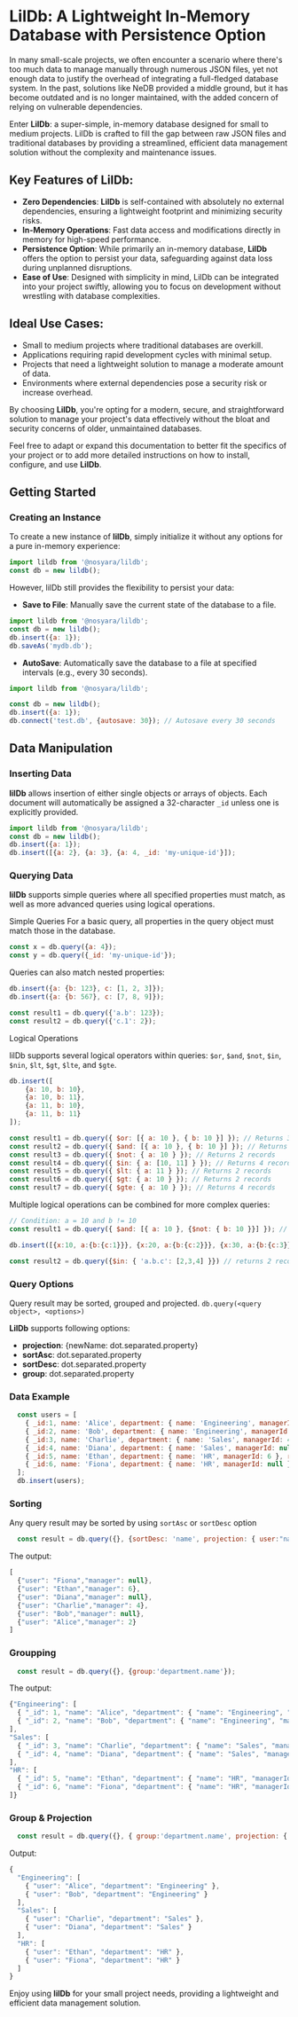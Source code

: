 # LilDb: A Lightweight In-Memory Database with Persistence Option

In many small-scale projects, we often encounter a scenario where there's too much data to manage manually through numerous JSON files, yet not enough data to justify the overhead of integrating a full-fledged database system. In the past, solutions like NeDB provided a middle ground, but it has become outdated and is no longer maintained, with the added concern of relying on vulnerable dependencies.

Enter **LilDb**: a super-simple, in-memory database designed for small to medium projects. LilDb is crafted to fill the gap between raw JSON files and traditional databases by providing a streamlined, efficient data management solution without the complexity and maintenance issues.

## Key Features of LilDb:

* **Zero Dependencies**: **LilDb** is self-contained with absolutely no external dependencies, ensuring a lightweight footprint and minimizing security risks.
* **In-Memory Operations**: Fast data access and modifications directly in memory for high-speed performance.
* **Persistence Option**: While primarily an in-memory database, **LilDb** offers the option to persist your data, safeguarding against data loss during unplanned disruptions.
* **Ease of Use**: Designed with simplicity in mind, LilDb can be integrated into your project swiftly, allowing you to focus on development without wrestling with database complexities.

## Ideal Use Cases:

* Small to medium projects where traditional databases are overkill.
* Applications requiring rapid development cycles with minimal setup.
* Projects that need a lightweight solution to manage a moderate amount of data.
* Environments where external dependencies pose a security risk or increase overhead.

By choosing **LilDb**, you're opting for a modern, secure, and straightforward solution to manage your project's data effectively without the bloat and security concerns of older, unmaintained databases.

Feel free to adapt or expand this documentation to better fit the specifics of your project or to add more detailed instructions on how to install, configure, and use **LilDb**.


## Getting Started

### Creating an Instance

To create a new instance of **lilDb**, simply initialize it without any options for a pure in-memory experience:

```javascript
import lildb from '@nosyara/lildb';
const db = new lildb();
```
However, lilDb still provides the flexibility to persist your data:

* **Save to File**: Manually save the current state of the database to a file.
```javascript
import lildb from '@nosyara/lildb';
const db = new lildb();
db.insert({a: 1});
db.saveAs('mydb.db');
```
* **AutoSave**: Automatically save the database to a file at specified intervals (e.g., every 30 seconds).
```javascript
import lildb from '@nosyara/lildb';

const db = new lildb();
db.insert({a: 1});
db.connect('test.db', {autosave: 30}); // Autosave every 30 seconds
```
## Data Manipulation

### Inserting Data

**lilDb** allows insertion of either single objects or arrays of objects. Each document will automatically be assigned a 32-character `_id` unless one is explicitly provided.

```javascript
import lildb from '@nosyara/lildb';
const db = new lildb();
db.insert({a: 1});
db.insert([{a: 2}, {a: 3}, {a: 4, _id: 'my-unique-id'}]);
```

### Querying Data

**lilDb** supports simple queries where all specified properties must match, as well as more advanced queries using logical operations.

Simple Queries
For a basic query, all properties in the query object must match those in the database.

```javascript
const x = db.query({a: 4});
const y = db.query({_id: 'my-unique-id'});
```

Queries can also match nested properties:
```javascript
db.insert({a: {b: 123}, c: [1, 2, 3]});
db.insert({a: {b: 567}, c: [7, 8, 9]});

const result1 = db.query({'a.b': 123});
const result2 = db.query({'c.1': 2});
```

Logical Operations

lilDb supports several logical operators within queries: `$or`, `$and`, `$not`, `$in`, `$nin`, `$lt`, `$gt`, `$lte`, and `$gte`.
```javascript
db.insert([
    {a: 10, b: 10}, 
    {a: 10, b: 11}, 
    {a: 11, b: 10},
    {a: 11, b: 11}
]);

const result1 = db.query({ $or: [{ a: 10 }, { b: 10 }] }); // Returns 3 records
const result2 = db.query({ $and: [{ a: 10 }, { b: 10 }] }); // Returns 1 record
const result3 = db.query({ $not: { a: 10 } }); // Returns 2 records
const result4 = db.query({ $in: { a: [10, 11] } }); // Returns 4 records
const result5 = db.query({ $lt: { a: 11 } }); // Returns 2 records
const result6 = db.query({ $gt: { a: 10 } }); // Returns 2 records
const result7 = db.query({ $gte: { a: 10 } }); // Returns 4 records
```

Multiple logical operations can be combined for more complex queries:
```javascript
// Condition: a = 10 and b != 10
const result1 = db.query({ $and: [{ a: 10 }, {$not: { b: 10 }}] }); // Returns 1 record

db.insert([{x:10, a:{b:{c:1}}}, {x:20, a:{b:{c:2}}}, {x:30, a:{b:{c:3}}}])

const result2 = db.query({$in: { 'a.b.c': [2,3,4] }}) // returns 2 records
```

### Query Options

Query result may be sorted, grouped and projected. 
`db.query(<query object>, <options>)`

**LilDb** supports following options:
* **projection**: {newName: dot.separated.property}
* **sortAsc**: dot.separated.property
* **sortDesc**: dot.separated.property
* **group**: dot.separated.property

### Data Example

```javascript
  const users = [
    { _id:1, name: 'Alice', department: { name: 'Engineering', managerId: 2 }, role: 'Developer' },
    { _id:2, name: 'Bob', department: { name: 'Engineering', managerId: null }, role: 'Manager' },
    { _id:3, name: 'Charlie', department: { name: 'Sales', managerId: 4 }, role: 'Salesperson' },
    { _id:4, name: 'Diana', department: { name: 'Sales', managerId: null }, role: 'Manager' },
    { _id:5, name: 'Ethan', department: { name: 'HR', managerId: 6 }, role: 'Recruiter' },
    { _id:6, name: 'Fiona', department: { name: 'HR', managerId: null }, role: 'Manager' },
  ];
  db.insert(users);
```

### Sorting

Any query result may be sorted by using `sortAsc` or `sortDesc` option 

```javascript
  const result = db.query({}, {sortDesc: 'name', projection: { user:"name", manager: "department.managerId" }});
```
The output:
```javascript
[
  {"user": "Fiona","manager": null},
  {"user": "Ethan","manager": 6},
  {"user": "Diana","manager": null},
  {"user": "Charlie","manager": 4},
  {"user": "Bob","manager": null},
  {"user": "Alice","manager": 2}
]
```

### Groupping

```javascript
  const result = db.query({}, {group:'department.name'});
```
The output:
```javascript
{"Engineering": [
  { "_id": 1, "name": "Alice", "department": { "name": "Engineering", "managerId": 2}, "role": "Developer" },
  { "_id": 2, "name": "Bob", "department": { "name": "Engineering", "managerId": null}, "role": "Manager" }
],
"Sales": [
  { "_id": 3, "name": "Charlie", "department": { "name": "Sales", "managerId": 4}, "role": "Salesperson" },
  { "_id": 4, "name": "Diana", "department": { "name": "Sales", "managerId": null}, "role": "Manager" }
],
"HR": [
  { "_id": 5, "name": "Ethan", "department": { "name": "HR", "managerId": 6}, "role": "Recruiter" },
  { "_id": 6, "name": "Fiona", "department": { "name": "HR", "managerId": null }, "role": "Manager"}
]}
```

### Group & Projection 

```javascript
  const result = db.query({}, { group:'department.name', projection: { user:"name", department: "department.name" }});
```

Output:

```javascript
{
  "Engineering": [
    { "user": "Alice", "department": "Engineering" },
    { "user": "Bob", "department": "Engineering" }
  ],
  "Sales": [
    { "user": "Charlie", "department": "Sales" },
    { "user": "Diana", "department": "Sales" }
  ],
  "HR": [
    { "user": "Ethan", "department": "HR" },
    { "user": "Fiona", "department": "HR" }
  ]
}
```






Enjoy using **lilDb** for your small project needs, providing a lightweight and efficient data management solution.
